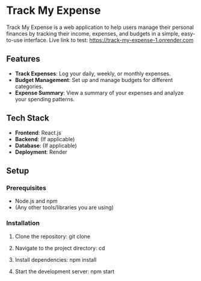 # Track My Expense

Track My Expense is a web application to help users manage their personal finances by tracking their income, expenses, and budgets in a simple, easy-to-use interface.
Live link to test: https://track-my-expense-1.onrender.com

## Features

- **Track Expenses**: Log your daily, weekly, or monthly expenses.
- **Budget Management**: Set up and manage budgets for different categories.
- **Expense Summary**: View a summary of your expenses and analyze your spending patterns.

## Tech Stack

- **Frontend**: React.js
- **Backend**: (If applicable)
- **Database**: (If applicable)
- **Deployment**: Render

## Setup

### Prerequisites

- Node.js and npm
- (Any other tools/libraries you are using)

### Installation

1. Clone the repository:
   git clone <repository-url>
   
2. Navigate to the project directory:
   cd <project-directory>

3. Install dependencies:
   npm install
   
5. Start the development server:
   npm start

